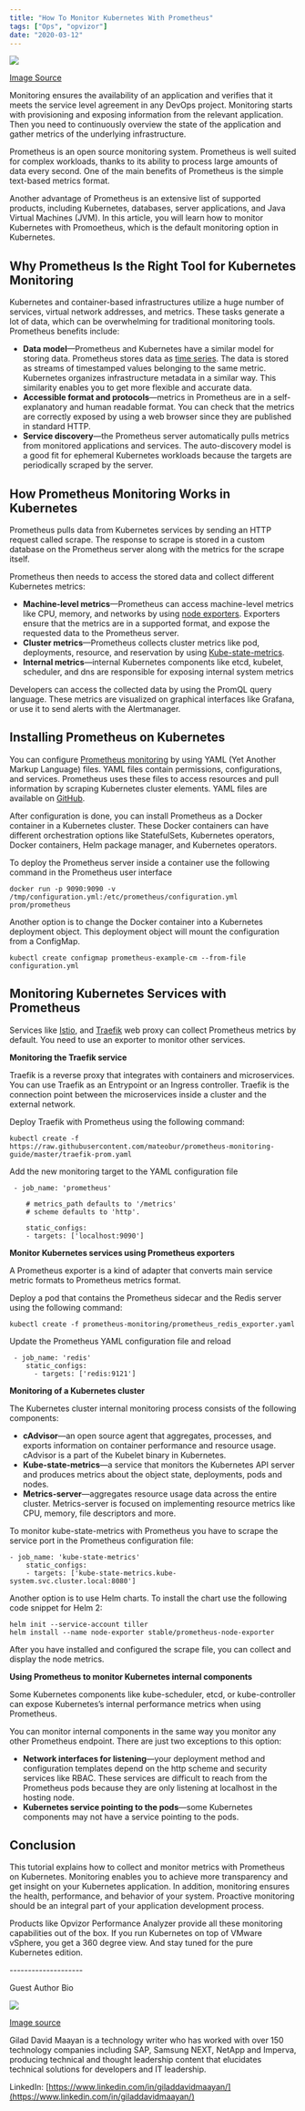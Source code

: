 ```yaml
---
title: "How To Monitor Kubernetes With Prometheus"
tags: ["Ops", "opvizor"]
date: "2020-03-12"
---
```


![](https://lh5.googleusercontent.com/C-f4PeAccx0cqOrcJTOmT9PvGmx1tWHHllKrOW1B6vwjxQj6XZw0QwwdmUGQ9CcObjCexkMCuDh9_hNa0T02BTJhQDQ48puDCk0-kkizNt5xOu2k657B2sfzsZVN6w4rCyA-C-gB)

[Image Source](https://pixabay.com/photos/stock-trading-monitor-business-1863880/)  

Monitoring ensures the availability of an application and verifies that it meets the service level agreement in any DevOps project. Monitoring starts with provisioning and exposing information from the relevant application. Then you need to continuously overview the state of the application and gather metrics of the underlying infrastructure.  

Prometheus is an open source monitoring system. Prometheus is well suited for complex workloads, thanks to its ability to process large amounts of data every second. One of the main benefits of Prometheus is the simple text-based metrics format.   

Another advantage of Prometheus is an extensive list of supported products, including Kubernetes, databases, server applications, and Java Virtual Machines (JVM). In this article, you will learn how to monitor Kubernetes with Promoetheus, which is the default monitoring option in Kubernetes.

## Why Prometheus Is the Right Tool for Kubernetes Monitoring

Kubernetes and container-based infrastructures utilize a huge number of services, virtual network addresses, and metrics. These tasks generate a  lot of data, which can be overwhelming for traditional monitoring tools. Prometheus benefits include:

- **Data model**—Prometheus and Kubernetes have a similar model for storing data. Prometheus stores data as [time series](https://en.wikipedia.org/wiki/Time_series). The data is stored as streams of timestamped values belonging to the same metric. Kubernetes organizes infrastructure metadata in a similar way. This similarity enables you to get more flexible and accurate data.
- **Accessible format and protocols**—metrics in Prometheus are in a self-explanatory and human readable format. You can check that the metrics are correctly exposed by using a web browser since they are published in standard HTTP.
- **Service discovery**—the Prometheus server automatically pulls metrics from monitored applications and services. The auto-discovery model is a good fit for ephemeral Kubernetes workloads because the targets are periodically scraped by the server.

## How Prometheus Monitoring Works in Kubernetes

Prometheus pulls data from Kubernetes services by sending an HTTP request called scrape. The response to scrape is stored in a custom database on the Prometheus server along with the metrics for the scrape itself. 

Prometheus then needs to access the stored data and collect different Kubernetes metrics:

- **Machine-level metrics**—Prometheus can access machine-level metrics like CPU, memory, and networks by using [node exporters](https://github.com/prometheus/node_exporter). Exporters ensure that the metrics are in a supported format, and expose the requested data to the Prometheus server.
- **Cluster metrics**—Prometheus collects cluster metrics like pod, deployments, resource, and reservation by using [Kube-state-metrics](https://github.com/kubernetes/kube-state-metrics).
- **Internal metrics**—internal Kubernetes components like etcd, kubelet, scheduler, and dns are responsible for exposing internal system metrics

Developers can access the collected data by using the PromQL query language. These metrics are visualized on graphical interfaces like Grafana, or use it to send alerts with the Alertmanager.

## Installing Prometheus on Kubernetes

You can configure [Prometheus monitoring](https://platform9.com/blog/kubernetes-monitoring-at-scale-with-prometheus-and-cortex/) by using YAML (Yet Another Markup Language) files. YAML files contain permissions, configurations, and services. Prometheus uses these files to access resources and pull information by scraping Kubernetes cluster elements. YAML files are available on [GitHub](https://github.com/prometheus/prometheus/blob/master/docs/getting_started.md).

After configuration is done, you can install Prometheus as a Docker container in a Kubernetes cluster. These Docker containers can have different orchestration options like StatefulSets, Kubernetes operators, Docker containers, Helm package manager, and Kubernetes operators. 

To deploy the Prometheus server inside a container use the following command in the Prometheus user interface

```
docker run -p 9090:9090 -v /tmp/configuration.yml:/etc/prometheus/configuration.yml  prom/prometheus
```

Another option is to change the Docker container into a Kubernetes deployment object. This deployment object will mount the configuration from a ConfigMap.

```
kubectl create configmap prometheus-example-cm --from-file configuration.yml
```

## Monitoring Kubernetes Services with Prometheus

Services like [Istio](https://istio.io/), and [Traefik](https://containo.us/traefik/) web proxy can collect Prometheus metrics by default. You need to use an exporter to monitor other services. 

**Monitoring the Traefik service**

Traefik is a reverse proxy that integrates with containers and microservices. You can use Traefik as an Entrypoint or an Ingress controller. Traefik is the connection point between the microservices inside a cluster and the external network.

Deploy Traefik with Prometheus using the following command:

```
kubectl create -f https://raw.githubusercontent.com/mateobur/prometheus-monitoring-guide/master/traefik-prom.yaml
```

Add the new monitoring target to the YAML configuration file

```
 - job_name: 'prometheus'

    # metrics_path defaults to '/metrics'
    # scheme defaults to 'http'.

    static_configs:
    - targets: ['localhost:9090']
```

**Monitor Kubernetes services using Prometheus exporters** 

A Prometheus exporter is a kind of adapter that converts main service metric formats to Prometheus metrics format.

Deploy a pod that contains the Prometheus sidecar and the Redis server using the following command:

```
kubectl create -f prometheus-monitoring/prometheus_redis_exporter.yaml
```

Update the Prometheus YAML configuration file and reload

```
 - job_name: 'redis'
    static_configs:
      - targets: ['redis:9121']
```

**Monitoring of a Kubernetes cluster**

The Kubernetes cluster internal monitoring process consists of the following components:

- **cAdvisor**—an open source agent that aggregates, processes, and exports information on container performance and resource usage. cAdvisor is a part of the Kubelet binary in Kubernetes.
- **Kube-state-metrics**—a service that monitors the Kubernetes API server and produces metrics about the object state, deployments, pods and nodes.
- **Metrics-server**—aggregates resource usage data across the entire cluster. Metrics-server is focused on implementing resource metrics like CPU, memory, file descriptors and more.

To monitor kube-state-metrics with Prometheus you have to scrape the service port in the Prometheus configuration file:

```
- job_name: 'kube-state-metrics'
    static_configs:
    - targets: ['kube-state-metrics.kube-system.svc.cluster.local:8080']
```

Another option is to use Helm charts. To install the chart use the following code snippet for Helm 2:

```
helm init --service-account tiller
helm install --name node-exporter stable/prometheus-node-exporter
```

After you have installed and configured the scrape file, you can collect and display the node metrics.

**Using Prometheus to monitor Kubernetes internal components**

Some Kubernetes components like kube-scheduler, etcd, or kube-controller can expose Kubernetes’s internal performance metrics when using Prometheus.

You can monitor internal components in the same way you monitor any other Prometheus endpoint. There are just two exceptions to this option:

- **Network interfaces for listening**—your deployment method and configuration templates depend on the http scheme and security services like RBAC. These services are difficult to reach from the Prometheus pods because they are only listening at localhost in the hosting node.
- **Kubernetes service pointing to the pods**—some Kubernetes components may not have a service pointing to the pods.

## Conclusion

This tutorial explains how to collect and monitor metrics with Prometheus on Kubernetes. Monitoring enables you to achieve more transparency and get insight on your Kubernetes application. In addition, monitoring ensures the health, performance, and behavior of your system. Proactive monitoring should be an integral part of your application development process.

Products like Opvizor Performance Analyzer provide all these monitoring capabilities out of the box. If you run Kubernetes on top of VMware vSphere, you get a 360 degree view. And stay tuned for the pure Kubernetes edition.

\--------------------

Guest Author Bio  

![](https://lh4.googleusercontent.com/u0jDrpEIXrvMaefcR1ERd6SW1HyMUBYZrWjc7V6hsMGG5b4oVbqeBras57QH3e1J_-R91OwZ3URu82XRalAX-nnhZxXzeFdc1iIndGKmhBz0FT7VwZGFcI5PlGNCfeF3yKsxsNn_)

[Image source](https://drive.google.com/file/d/1--uUhyKZrH4XAm3fm88yQivTdfVwhQTP/view?usp=sharing)  

Gilad David Maayan is a technology writer who has worked with over 150 technology companies including SAP, Samsung NEXT, NetApp and Imperva, producing technical and thought leadership content that elucidates technical solutions for developers and IT leadership.

LinkedIn: [https://www.linkedin.com/in/giladdavidmaayan/](https://www.linkedin.com/in/giladdavidmaayan/)
